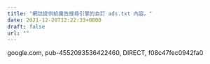 ```yaml
---
title: "網誌提供給廣告搜尋引擎的自訂 ads.txt 內容。"
date: 2021-12-20T12:22:33+0800
draft: false
url: ""
---
```


google.com, pub-4552093536422460, DIRECT, f08c47fec0942fa0
